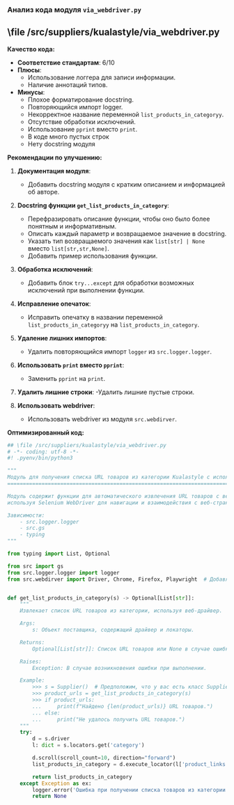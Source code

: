 ### **Анализ кода модуля `via_webdriver.py`**

## \file /src/suppliers/kualastyle/via_webdriver.py

**Качество кода:**

- **Соответствие стандартам**: 6/10
- **Плюсы**:
    - Использование логгера для записи информации.
    - Наличие аннотаций типов.
- **Минусы**:
    - Плохое форматирование docstring.
    - Повторяющийся импорт logger.
    - Некорректное название переменной `list_products_in_categoryy`.
    - Отсутствие обработки исключений.
    - Использование `pprint` вместо `print`.
    - В коде много пустых строк
    - Нету docstring модуля

**Рекомендации по улучшению:**

1.  **Документация модуля**:
    - Добавить docstring модуля с кратким описанием и информацией об авторе.

2.  **Docstring функции `get_list_products_in_category`**:
    - Перефразировать описание функции, чтобы оно было более понятным и информативным.
    - Описать каждый параметр и возвращаемое значение в docstring.
    - Указать тип возвращаемого значения как `list[str] | None` вместо `list[str,str,None]`.
    - Добавить пример использования функции.

3.  **Обработка исключений**:
    - Добавить блок `try...except` для обработки возможных исключений при выполнении функции.

4.  **Исправление опечаток**:
    - Исправить опечатку в названии переменной `list_products_in_categoryy` на `list_products_in_category`.

5.  **Удаление лишних импортов**:
    - Удалить повторяющийся импорт `logger` из `src.logger.logger`.

6.  **Использовать `print` вместо `pprint`**:
    - Заменить `pprint` на `print`.

7. **Удалить лишние строки**:
    -Удалить лишние пустые строки.

8. **Использовать webdriver**:
    - Использовать webdriver из модуля `src.webdirver`.

**Оптимизированный код:**

```python
## \file /src/suppliers/kualastyle/via_webdriver.py
# -*- coding: utf-8 -*-
#! .pyenv/bin/python3

"""
Модуль для получения списка URL товаров из категории Kualastyle с использованием веб-драйвера.
===============================================================================================

Модуль содержит функции для автоматического извлечения URL товаров с веб-страниц категорий Kualastyle,
используя Selenium WebDriver для навигации и взаимодействия с веб-страницей.

Зависимости:
    - src.logger.logger
    - src.gs
    - typing
"""

from typing import List, Optional

from src import gs
from src.logger.logger import logger
from src.webdirver import Driver, Chrome, Firefox, Playwright  # Добавлен импорт веб-драйвера


def get_list_products_in_category(s) -> Optional[List[str]]:
    """
    Извлекает список URL товаров из категории, используя веб-драйвер.

    Args:
        s: Объект поставщика, содержащий драйвер и локаторы.

    Returns:
        Optional[List[str]]: Список URL товаров или None в случае ошибки.

    Raises:
        Exception: В случае возникновения ошибки при выполнении.

    Example:
        >>> s = Supplier()  # Предположим, что у вас есть класс Supplier
        >>> product_urls = get_list_products_in_category(s)
        >>> if product_urls:
        ...     print(f"Найдено {len(product_urls)} URL товаров.")
        ... else:
        ...     print("Не удалось получить URL товаров.")
    """
    try:
        d = s.driver
        l: dict = s.locators.get('category')

        d.scroll(scroll_count=10, direction="forward")
        list_products_in_category = d.execute_locator(l['product_links'])

        return list_products_in_category
    except Exception as ex:
        logger.error('Ошибка при получении списка товаров из категории', ex, exc_info=True)
        return None